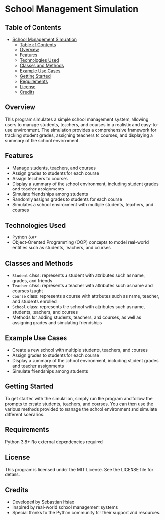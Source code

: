 # School Management Simulation

## Table of Contents
- [School Management Simulation](#school-management-simulation)
  - [Table of Contents](#table-of-contents)
  - [Overview](#overview)
  - [Features](#features)
  - [Technologies Used](#technologies-used)
  - [Classes and Methods](#classes-and-methods)
  - [Example Use Cases](#example-use-cases)
  - [Getting Started](#getting-started)
  - [Requirements](#requirements)
  - [License](#license)
  - [Credits](#credits)

## Overview
This program simulates a simple school management system, allowing users to manage students, teachers, and courses in a realistic and easy-to-use environment. The simulation provides a comprehensive framework for tracking student grades, assigning teachers to courses, and displaying a summary of the school environment.

## Features
- Manage students, teachers, and courses
- Assign grades to students for each course
- Assign teachers to courses
- Display a summary of the school environment, including student grades and teacher assignments
- Simulate friendships among students
- Randomly assigns grades to students for each course
- Simulates a school environment with multiple students, teachers, and courses

## Technologies Used
- Python 3.8+
- Object-Oriented Programming (OOP) concepts to model real-world entities such as students, teachers, and courses

## Classes and Methods
- `Student` class: represents a student with attributes such as name, grades, and friends
- `Teacher` class: represents a teacher with attributes such as name and courses taught
- `Course` class: represents a course with attributes such as name, teacher, and students enrolled
- `School` class: represents the school with attributes such as name, students, teachers, and courses
- Methods for adding students, teachers, and courses, as well as assigning grades and simulating friendships

## Example Use Cases
- Create a new school with multiple students, teachers, and courses
- Assign grades to students for each course
- Display a summary of the school environment, including student grades and teacher assignments
- Simulate friendships among students

## Getting Started
To get started with the simulation, simply run the program and follow the prompts to create students, teachers, and courses. You can then use the various methods provided to manage the school environment and simulate different scenarios.

## Requirements
Python 3.8+
No external dependencies required

## License
This program is licensed under the MIT License. See the LICENSE file for details.

## Credits
- Developed by Sebastian Hsiao
- Inspired by real-world school management systems
- Special thanks to the Python community for their support and resources.
